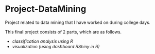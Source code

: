 # Project-DataMining
Project related to data mining that I have worked on during college days.

This final project consists of 2 parts, which are as follows.
- *classification analysis using R*
- *visualization (using dashboard RShiny in R)*
